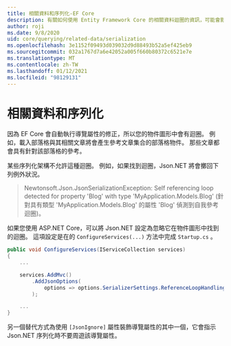 ```yaml
---
title: 相關資料和序列化-EF Core
description: 有關如何使用 Entity Framework Core 的相關資料迴圈的資訊，可能會影響序列化架構
author: roji
ms.date: 9/8/2020
uid: core/querying/related-data/serialization
ms.openlocfilehash: 3e1152f09493d039032d9d88493b52a5ef425eb9
ms.sourcegitcommit: 032a1767d7a6e42052a005f660b80372c6521e7e
ms.translationtype: MT
ms.contentlocale: zh-TW
ms.lasthandoff: 01/12/2021
ms.locfileid: "98129131"
---
```

# <a name="related-data-and-serialization"></a>相關資料和序列化

因為 EF Core 會自動執行導覽屬性的修正，所以您的物件圖形中會有迴圈。 例如，載入部落格與其相關文章將會產生參考文章集合的部落格物件。 那些文章都會具有針對該部落格的參考。

某些序列化架構不允許這種迴圈。 例如，如果找到迴圈，Json.NET 將會擲回下列例外狀況。

> Newtonsoft.Json.JsonSerializationException: Self referencing loop detected for property 'Blog' with type 'MyApplication.Models.Blog' (針對具有類型 'MyApplication.Models.Blog' 的屬性 'Blog' 偵測到自我參考迴圈)。

如果您使用 ASP.NET Core，可以將 Json.NET 設定為忽略它在物件圖形中找到的迴圈。 這項設定是在的 `ConfigureServices(...)` 方法中完成 `Startup.cs` 。

```csharp
public void ConfigureServices(IServiceCollection services)
{
    ...

    services.AddMvc()
        .AddJsonOptions(
            options => options.SerializerSettings.ReferenceLoopHandling = Newtonsoft.Json.ReferenceLoopHandling.Ignore
        );

    ...
}
```

另一個替代方式為使用 `[JsonIgnore]` 屬性裝飾導覽屬性的其中一個，它會指示 Json.NET 序列化時不要周遊該導覽屬性。
